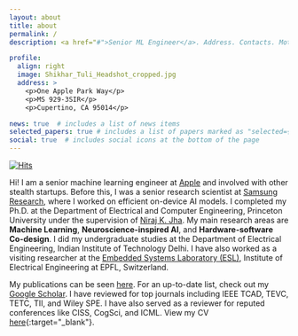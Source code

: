 ```yaml
---
layout: about
title: about
permalink: /
description: <a href="#">Senior ML Engineer</a>. Address. Contacts. Moto. Etc.

profile:
  align: right
  image: Shikhar_Tuli_Headshot_cropped.jpg
  address: >
    <p>One Apple Park Way</p>
    <p>MS 929-3SIR</p>
    <p>Cupertino, CA 95014</p>

news: true  # includes a list of news items
selected_papers: true # includes a list of papers marked as "selected={true}"
social: true  # includes social icons at the bottom of the page
---
```


[![Hits](https://hits.seeyoufarm.com/api/count/incr/badge.svg?url=https%3A%2F%2Fshikhartuli.github.io&count_bg=%230076DF&title_bg=%23555555&icon=&icon_color=%23E7E7E7&title=hits&edge_flat=false)](https://shikhartuli.github.io)

Hi! I am a senior machine learning engineer at [Apple](https://www.apple.com) and involved with other stealth startups. Before this, I was a senior research scientist at [Samsung Research](https://sra.samsung.com), where I worked on efficient on-device AI models. I completed my Ph.D. at the Department of Electrical and Computer Engineering, Princeton University under the supervision of [Niraj K. Jha](https://www.princeton.edu/~jha/). My main research areas are **Machine Learning**, **Neuroscience-inspired AI**, and **Hardware-software Co-design**. I did my undergraduate studies at the Department of Electrical Engineering, Indian Institute of Technology Delhi. I have also worked as a visiting researcher at the [Embedded Systems Laboratory (ESL)](https://www.epfl.ch/labs/esl/), Institute of Electrical Engineering at EPFL, Switzerland. 

My publications can be seen [here](/publications/). For an up-to-date list, check out my [Google Scholar](https://scholar.google.com/citations?user=qiFEpzIAAAAJ). I have reviewed for top journals including IEEE TCAD, TEVC, TETC, TII, and Wiley SPE. I have also served as a reviewer for reputed conferences like CISS, CogSci, and ICML. View my CV [here](https://shikhartuli.github.io/assets/pdf/CV.pdf){:target="_blank"}.
